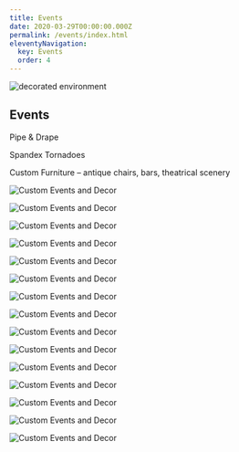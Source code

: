 ```yaml
---
title: Events
date: 2020-03-29T00:00:00.000Z
permalink: /events/index.html
eleventyNavigation:
  key: Events
  order: 4
---
```


<img class="photo fullwidth" src="/static/img/reyka-vodka-hut.jpg" alt="decorated environment">

<h2 class="color-003366">Events</h2>

Pipe & Drape

Spandex Tornadoes

Custom Furniture – antique chairs, bars, theatrical scenery

<section class="grid-container" markdown="1">

![Custom Events and Decor](/static/img/events-decor/01-pipedrape.jpg)

![Custom Events and Decor](/static/img/events-decor/02-spandex.jpg)
  
![Custom Events and Decor](/static/img/events-decor/03-custom.jpg)

![Custom Events and Decor](/static/img/events-decor/04-drape-and-tornado.jpg)

![Custom Events and Decor](/static/img/events-decor/05-spandex.jpg)
  
![Custom Events and Decor](/static/img/events-decor/06-custom.jpg)

![Custom Events and Decor](/static/img/events-decor/07-pipedrape.jpg)

![Custom Events and Decor](/static/img/events-decor/08-spandex.jpg)
  
![Custom Events and Decor](/static/img/events-decor/09-custom.jpg)

![Custom Events and Decor](/static/img/events-decor/10-pipedrape.jpg)

![Custom Events and Decor](/static/img/events-decor/11-custom.jpg)
  
![Custom Events and Decor](/static/img/events-decor/12-custom.jpg)

![Custom Events and Decor](/static/img/events-decor/13-custom.jpg)

![Custom Events and Decor](/static/img/events-decor/14-custom.jpg)
  
![Custom Events and Decor](/static/img/events-decor/15-custom.jpg)

</section>